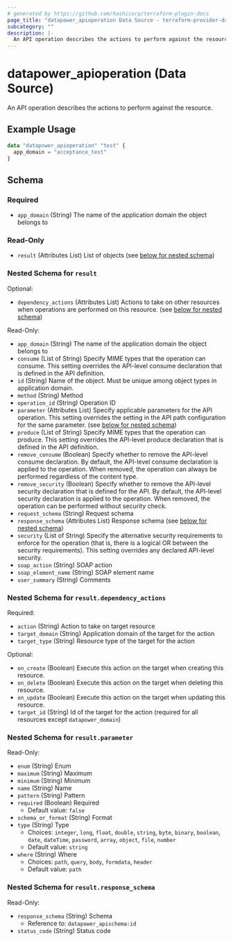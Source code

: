 ```yaml
---
# generated by https://github.com/hashicorp/terraform-plugin-docs
page_title: "datapower_apioperation Data Source - terraform-provider-datapower"
subcategory: ""
description: |-
  An API operation describes the actions to perform against the resource.
---
```


# datapower_apioperation (Data Source)

An API operation describes the actions to perform against the resource.

## Example Usage

```terraform
data "datapower_apioperation" "test" {
  app_domain = "acceptance_test"
}
```

<!-- schema generated by tfplugindocs -->
## Schema

### Required

- `app_domain` (String) The name of the application domain the object belongs to

### Read-Only

- `result` (Attributes List) List of objects (see [below for nested schema](#nestedatt--result))

<a id="nestedatt--result"></a>
### Nested Schema for `result`

Optional:

- `dependency_actions` (Attributes List) Actions to take on other resources when operations are performed on this resource. (see [below for nested schema](#nestedatt--result--dependency_actions))

Read-Only:

- `app_domain` (String) The name of the application domain the object belongs to
- `consume` (List of String) Specify MIME types that the operation can consume. This setting overrides the API-level consume declaration that is defined in the API definition.
- `id` (String) Name of the object. Must be unique among object types in application domain.
- `method` (String) Method
- `operation_id` (String) Operation ID
- `parameter` (Attributes List) Specify applicable parameters for the API operation. This setting overrides the setting in the API path configuration for the same parameter. (see [below for nested schema](#nestedatt--result--parameter))
- `produce` (List of String) Specify MIME types that the operation can produce. This setting overrides the API-level produce declaration that is defined in the API definition.
- `remove_consume` (Boolean) Specify whether to remove the API-level consume declaration. By default, the API-level consume declaration is applied to the operation. When removed, the operation can always be performed regardless of the content type.
- `remove_security` (Boolean) Specify whether to remove the API-level security declaration that is defined for the API. By default, the API-level security declaration is applied to the operation. When removed, the operation can be performed without security check.
- `request_schema` (String) Request schema
- `response_schema` (Attributes List) Response schema (see [below for nested schema](#nestedatt--result--response_schema))
- `security` (List of String) Specify the alternative security requirements to enforce for the operation (that is, there is a logical OR between the security requirements). This setting overrides any declared API-level security.
- `soap_action` (String) SOAP action
- `soap_element_name` (String) SOAP element name
- `user_summary` (String) Comments

<a id="nestedatt--result--dependency_actions"></a>
### Nested Schema for `result.dependency_actions`

Required:

- `action` (String) Action to take on target resource
- `target_domain` (String) Application domain of the target for the action
- `target_type` (String) Resource type of the target for the action

Optional:

- `on_create` (Boolean) Execute this action on the target when creating this resource.
- `on_delete` (Boolean) Execute this action on the target when deleting this resource.
- `on_update` (Boolean) Execute this action on the target when updating this resource.
- `target_id` (String) Id of the target for the action (required for all resources except `datapower_domain`)


<a id="nestedatt--result--parameter"></a>
### Nested Schema for `result.parameter`

Read-Only:

- `enum` (String) Enum
- `maximum` (String) Maximum
- `minimum` (String) Minimum
- `name` (String) Name
- `pattern` (String) Pattern
- `required` (Boolean) Required
  - Default value: `false`
- `schema_or_format` (String) Format
- `type` (String) Type
  - Choices: `integer`, `long`, `float`, `double`, `string`, `byte`, `binary`, `boolean`, `date`, `dateTime`, `password`, `array`, `object`, `file`, `number`
  - Default value: `string`
- `where` (String) Where
  - Choices: `path`, `query`, `body`, `formdata`, `header`
  - Default value: `path`


<a id="nestedatt--result--response_schema"></a>
### Nested Schema for `result.response_schema`

Read-Only:

- `response_schema` (String) Schema
  - Reference to: `datapower_apischema:id`
- `status_code` (String) Status code

